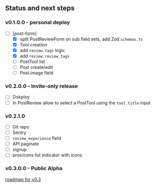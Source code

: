 ## Status and next steps

### v0.1.0.0 - personal deploy

- [ ] [post-form]
  - [x] split PostReviewForm on sub field sets, add Zod `schemas.ts`
  - [x] Tool creation
  - [x] add `review.tags` logic
  - [x] add `review.review_tags`
  - [ ] PostTool list
  - [ ] Post create/edit
  - [ ] Post.image field

### v0.2.0.0 - invite-only release

- [ ] Dokploy
- [ ] In PostReview allow to select a PostTool using the `tool.title` input

### v0.2.1.0

- [ ] Git repo
- [ ] Sentry
- [ ] `review_experience` field
- [ ] API paginate
- [ ] signup
- [ ] pros/cons list indicator with icons

### v0.3.0.0 - Public Alpha

[roadmap for v0.3](/docs/roadmap/roadmap-v0.3-public.md)
